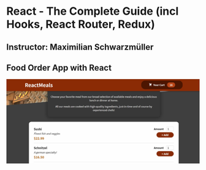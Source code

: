 # React - The Complete Guide (incl Hooks, React Router, Redux)
## Instructor: Maximilian Schwarzmüller
## Food Order App with React

![App ScreenShot](https://github.com/yeasinopu17/Food-Order-App-with-React/blob/master/Screenshot.jpg)